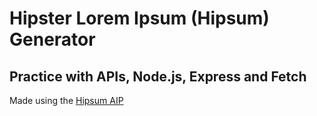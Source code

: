 # Hipster Lorem Ipsum (Hipsum) Generator
## Practice with APIs, Node.js, Express and Fetch

Made using the [Hipsum AIP](https://hipsum.co/the-api/)